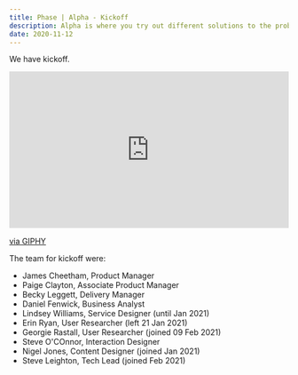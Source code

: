 ```yaml
---
title: Phase | Alpha - Kickoff
description: Alpha is where you try out different solutions to the problems you learnt about during discovery.
date: 2020-11-12
---
```


We have kickoff.

<div style="width:100%;height:0;padding-bottom:56%;position:relative;"><iframe src="https://giphy.com/embed/QXQlHI76ACIhy" alt="An animation of a man standing on a daisy covered hill, facing away from us. He's wearing a red onesie, black boots, and a tall red hat with antlers. He's holding a creatures head, which he then kick's off, into the distance." width="100%" height="100%" style="position:absolute" frameBorder="0" class="giphy-embed" allowFullScreen></iframe></div><p><a href="https://giphy.com/gifs/punt-kickoff-goaway-QXQlHI76ACIhy">via GIPHY</a></p>

The team for kickoff were:
* James Cheetham, Product Manager
* Paige Clayton, Associate Product Manager
* Becky Leggett, Delivery Manager
* Daniel Fenwick, Business Analyst
* Lindsey Williams, Service Designer (until Jan 2021)
* Erin Ryan, User Researcher (left 21 Jan 2021)
* Georgie Rastall, User Researcher (joined 09 Feb 2021)
* Steve O'COnnor, Interaction Designer
* Nigel Jones, Content Designer (joined Jan 2021)
* Steve Leighton, Tech Lead (joined Feb 2021)

